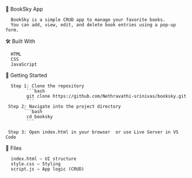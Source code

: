 📘 BookSky App

      BookSky is a simple CRUD app to manage your favorite books.
      You can add, view, edit, and delete book entries using a pop-up form.

🛠 Built With

      HTML
      CSS
      JavaScript

🚀 Getting Started

      Step 1: Clone the repository
            ```bash
            git clone https://github.com/Nethravathi-srinivas/booksky.git
            ```
     Step 2: Navigate into the project directory
           ```bash
            cd booksky
            ```

     Step 3: Open index.html in your browser  or use Live Server in VS Code

📂 Files

      index.html – UI structure
      style.css – Styling
      script.js – App logic (CRUD)
